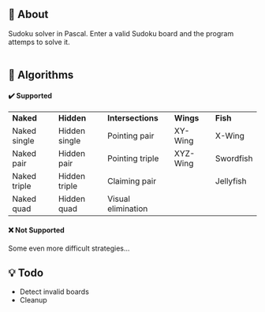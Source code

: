 ## 📍 About
Sudoku solver in Pascal. Enter a valid Sudoku board and the program attemps to solve it.
<br><br>

## 🧪 Algorithms
#### ✔️ Supported
<table>
  <tr>
    <td><b>Naked</b></td>
    <td><b>Hidden</b></td>
    <td><b>Intersections</b></td>
    <td><b>Wings</b></td>
    <td><b>Fish</b></td>
  </tr>
  <tr>
    <td>Naked single</td>
    <td>Hidden single</td>
    <td>Pointing pair</td>
    <td>XY-Wing</td>
    <td>X-Wing</td>
  </tr>
  <tr>
    <td>Naked pair</td>
    <td>Hidden pair</td>
    <td>Pointing triple</td>
    <td>XYZ-Wing</td>
    <td>Swordfish</td>
  </tr>
  <tr>
    <td>Naked triple</td>
    <td>Hidden triple</td>
    <td>Claiming pair</td>
    <td></td>
    <td>Jellyfish</td>
  </tr>
  <tr>
    <td>Naked quad</td>
    <td>Hidden quad</td>
    <td>Visual elimination</td>
    <td></td>
    <td></td>
  </tr>
</table>

#### ❌ Not Supported
Some even more difficult strategies...


## 💡 Todo
* Detect invalid boards
* Cleanup
